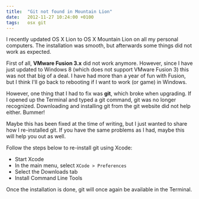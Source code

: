 ```yaml
---
title:  "Git not found in Mountain Lion"
date: 	2012-11-27 10:24:00 +0100
tags: 	osx git
---
```



I recently updated OS X Lion to OS X Mountain Lion on all my personal computers.
The installation was smooth, but afterwards some things did not work as expected.

First of all, **VMware Fusion 3.x** did not work anymore. However, since I have
just updated to Windows 8 (which does not support VMware Fusion 3) this was not
that big of a deal. I have had more than a year of fun with Fusion, but I think
I'll go back to rebooting if I want to work (or game) in Windows.

However, one thing that I had to fix was **git**, which broke when upgrading. If
I opened up the Terminal and typed a git command, git was no longer recognized.
Downloading and installing git from the git website did not help either. Bummer!

Maybe this has been fixed at the time of writing, but I just wanted to share how
I re-installed git. If you have the same problems as I had, maybe this will help
you out as well.

Follow the steps below to re-install git using Xcode:

* Start Xcode
* In the main menu, select `XCode > Preferences`
* Select the Downloads tab
* Install Command Line Tools

Once the installation is done, git will once again be available in the Terminal.